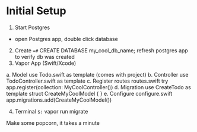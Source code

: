 # Initial Setup

1. Start Postgres
  - open Postgres app, double click database
2. Create
  `=#` CREATE DATABASE my_cool_db_name;
    refresh postgres app to verify db was created
3. Vapor App (Swift/Xcode)

  a. Model
    use Todo.swift as template (comes with project)
  b. Controller
    use TodoController.swift as template
  c. Register routes
    routes.swift
      try app.register(collection: MyCoolController())
  d. Migration
    use CreateTodo as template
      struct CreateMyCoolModel { }
  e. Configure
    configure.swift
      app.migrations.add(CreateMyCoolModel())

4. Terminal
  `$:` vapor run migrate

Make some popcorn, it takes a minute

